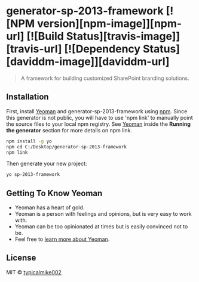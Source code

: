 # generator-sp-2013-framework [![NPM version][npm-image]][npm-url] [![Build Status][travis-image]][travis-url] [![Dependency Status][daviddm-image]][daviddm-url]
> A framework for building customized SharePoint branding solutions.

## Installation

First, install [Yeoman](http://yeoman.io) and generator-sp-2013-framework using [npm](https://www.npmjs.com/).  Since this generator is not public, you will have to use 'npm link' to manually point the source files to your local npm registry.  See [Yeoman](http://yeoman.io/authoring/) inside the <b>Running the generator</b> section for more details on npm link.

```bash
npm install -g yo
npm cd C:/Desktop/generator-sp-2013-framework
npm link
```

Then generate your new project:

```bash
yo sp-2013-framework
```

## Getting To Know Yeoman

 * Yeoman has a heart of gold.
 * Yeoman is a person with feelings and opinions, but is very easy to work with.
 * Yeoman can be too opinionated at times but is easily convinced not to be.
 * Feel free to [learn more about Yeoman](http://yeoman.io/).

## License

MIT © [typicalmike002]()

